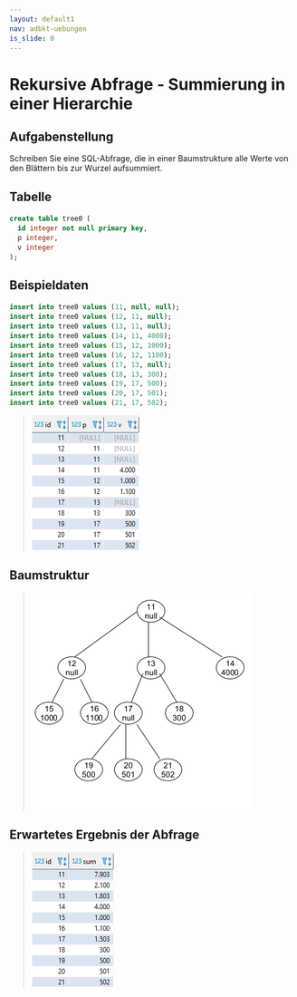 ```yaml
---
layout: default1
nav: adbkt-uebungen
is_slide: 0
---
```


# Rekursive Abfrage - Summierung in einer Hierarchie

## Aufgabenstellung
Schreiben Sie eine SQL-Abfrage, die in einer Baumstrukture alle Werte von den Blättern bis zur Wurzel aufsummiert.

## Tabelle
  ```sql
  create table tree0 (
    id integer not null primary key,
    p integer,
    v integer
  );
  ```

## Beispieldaten
  ```sql
  insert into tree0 values (11, null, null);
  insert into tree0 values (12, 11, null);
  insert into tree0 values (13, 11, null);
  insert into tree0 values (14, 11, 4000);
  insert into tree0 values (15, 12, 1000);
  insert into tree0 values (16, 12, 1100);
  insert into tree0 values (17, 13, null);
  insert into tree0 values (18, 13, 300);
  insert into tree0 values (19, 17, 500);
  insert into tree0 values (20, 17, 501);
  insert into tree0 values (21, 17, 502);
  ```
> ![Bild](/home/lv/adbkt/a/sql/fig/tabelle.png)

## Baumstruktur
> ![Bild](/home/lv/adbkt/a/sql/fig/baum.png)

## Erwartetes Ergebnis der Abfrage
> ![Bild](/home/lv/adbkt/a/sql/fig/ergebnis.png)

